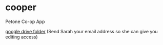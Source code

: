# cooper
Petone Co-op App

[google drive folder](https://drive.google.com/folderview?id=0BzzPde2Zi5HDRDE1RWxhQ1RPNG8&usp=sharing) (Send Sarah your email address so she can give you editing access)
